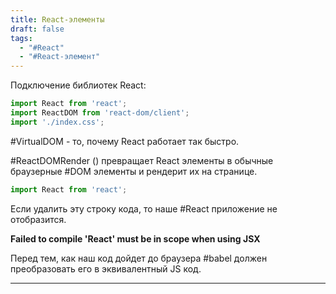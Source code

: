 ```yaml
---
title: React-элементы
draft: false
tags:
  - "#React"
  - "#React-элемент"
---
```

Подключение библиотек React:
```jsx
import React from 'react';
import ReactDOM from 'react-dom/client';
import './index.css';
```

#VirtualDOM  - то, почему React работает так быстро.

#ReactDOMRender () превращает React элементы в обычные браузерные #DOM элементы и рендерит их на странице.

~~~jsx
import React from 'react'; 
~~~

Если удалить эту строку кода, то наше #React приложение не отобразится.

**Failed to compile 
'React' must be in scope when using JSX**

Перед тем, как наш код дойдет до браузера #babel должен преобразовать его в эквивалентный JS код.

___
